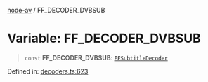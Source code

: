 [node-av](../globals.md) / FF\_DECODER\_DVBSUB

# Variable: FF\_DECODER\_DVBSUB

> `const` **FF\_DECODER\_DVBSUB**: [`FFSubtitleDecoder`](../type-aliases/FFSubtitleDecoder.md)

Defined in: [decoders.ts:623](https://github.com/seydx/av/blob/f8631fc881b394300b1479f511d55cf1c370a87f/src/constants/decoders.ts#L623)
